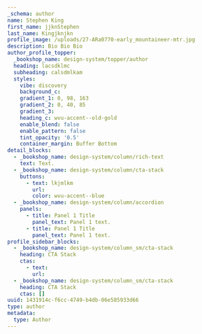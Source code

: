 ```yaml
---
_schema: author
name: Stephen King
first_name: jjknStephen
last_name: Kingjknjkn
profile_image: /uploads/27-ARa0770-early_mountaineer-mtr.jpg
description: Bio Bio Bio
author_profile_topper:
  _bookshop_name: design-system/topper/author
  heading: lacsdklmc
  subheading: calsdmlkam
  styles:
    vibe: discovery
    background_c:
    gradient_1: 0, 98, 163
    gradient_2: 0, 40, 85
    gradient_3:
    heading_c: wvu-accent--old-gold
    enable_blend: false
    enable_pattern: false
    tint_opacity: '0.5'
    container_margin: Buffer Bottom
detail_blocks:
  - _bookshop_name: design-system/column/rich-text
    text: Text.
  - _bookshop_name: design-system/column/cta-stack
    buttons:
      - text: lkjmlkm
        url:
        color: wvu-accent--blue
  - _bookshop_name: design-system/column/accordion
    panels:
      - title: Panel 1 Title
        panel_text: Panel 1 text.
      - title: Panel 1 Title
        panel_text: Panel 1 text.
profile_sidebar_blocks:
  - _bookshop_name: design-system/column_sm/cta-stack
    heading: CTA Stack
    ctas:
      - text:
        url:
  - _bookshop_name: design-system/column_sm/cta-stack
    heading: CTA Stack
    ctas: []
uuid: 1431914c-f6cc-4749-b4db-06e585933d66
type: author
metadata:
  type: Author
---
```

